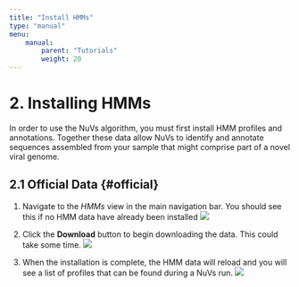 ```yaml
---
title: "Install HMMs"
type: "manual"
menu:
    manual:
        parent: "Tutorials"
        weight: 20
---
```


# 2. Installing HMMs

In order to use the NuVs algorithm, you must first install HMM profiles and annotations. Together these data allow NuVs to identify and annotate sequences assembled from your sample that might comprise part of a novel viral genome.

## 2.1 Official Data {#official}

1. Navigate to the _HMMs_ view in the main navigation bar. You should see this if no HMM data have already been installed
   ![](/assets/hmm_no_data_found.png)

2. Click the <i class="vtfont i-download"></i> **Download** button to begin downloading the data. This could take some time.
   ![](/assets/hmm_installing.png)
   
3. When the installation is complete, the HMM data will reload and you will see a list of profiles that can be found during a NuVs run.
   ![](/assets/hmm_top.png)




